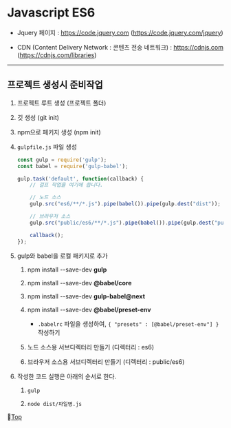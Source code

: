 # Javascript ES6

* Jquery 페이지 : https://code.jquery.com (https://code.jquery.com/jquery)

* CDN (Content Delivery Network : 콘텐츠 전송 네트워크) : https://cdnjs.com (https://cdnjs.com/libraries)

---

## 프로젝트 생성시 준비작업

1. 프로젝트 루트 생성 (프로젝트 폴더)

1. 깃 생성 (git init)

1. npm으로 페키지 생성 (npm init)

1. ``gulpfile.js`` 파일 생성

    ```javascript
    const gulp = require('gulp');
    const babel = require('gulp-babel');

    gulp.task('default', function(callback) {
        // 걸프 작업을 여기에 씁니다.

        // 노드 소스
        gulp.src("es6/**/*.js").pipe(babel()).pipe(gulp.dest("dist"));

        // 브라우저 소스
        gulp.src("public/es6/**/*.js").pipe(babel()).pipe(gulp.dest("public/dist"));

        callback();
    });
    ```

1. gulp와 babel을 로컬 패키지로 추가

    1. npm install --save-dev **gulp**

    1. npm install --save-dev **@babel/core**

    1. npm install --save-dev **gulp-babel@next**

    1. npm install --save-dev **@babel/preset-env**

        * ``.babelrc`` 파일을 생성하여, ``{ "presets" : [@babel/preset-env"] }`` 작성하기

    1. 노드 소스용 서브디렉터리 만들기 (디렉터리 : es6)

    1. 브라우저 소스용 서브디렉터리 만들기 (디렉터리 : public/es6)


1. 작성한 코드 실행은 아래의 순서로 한다.

    1. ``gulp``

    1. ``node dist/파일명.js``

:camel:[Top](#javascript-es6)
